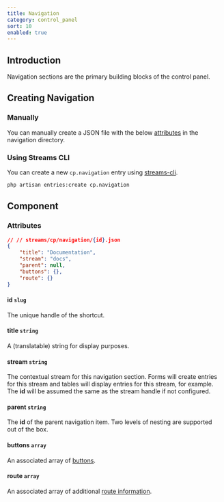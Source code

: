 ```yaml
---
title: Navigation
category: control_panel
sort: 10
enabled: true
---
```


## Introduction

Navigation sections are the primary building blocks of the control panel.

## Creating Navigation

### Manually

You can manually create a JSON file with the below [attributes](#attributes) in the navigation directory.

### Using Streams CLI

You can create a new `cp.navigation` entry using [streams-cli](../cli/introduction).

```bash
php artisan entries:create cp.navigation
```

## Component

### Attributes

```json
// // streams/cp/navigation/{id}.json
{
    "title": "Documentation",
    "stream": "docs",
    "parent": null,
    "buttons": {},
    "route": {}
}
```

#### id `slug`

The unique handle of the shortcut.

#### title `string`

A (translatable) string for display purposes.

#### stream `string`

The contextual stream for this navigation section. Forms will create entries for this stream and tables will display entries for this stream, for example. The **id** will be assumed the same as the stream handle if not configured.

#### parent `string`

The **id** of the parent navigation item. Two levels of nesting are supported out of the box.

#### buttons `array`

An associated array of [buttons](buttons).

#### route `array`

An associated array of additional [route information](../core/routing).
